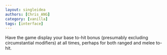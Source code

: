 ```yaml
---
layout: singleidea
authors: [Chris_ANG]
category: [vanilla]
tags: [interface]
---
```

Have the game display your base to-hit bonus (presumably excluding circumstantial modifiers) at all times, perhaps for both ranged and melee to-hit.
